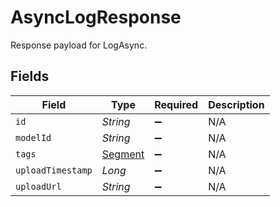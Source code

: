 # AsyncLogResponse

Response payload for LogAsync.


## Fields

| Field                                     | Type                                      | Required                                  | Description                               |
| ----------------------------------------- | ----------------------------------------- | ----------------------------------------- | ----------------------------------------- |
| `id`                                      | *String*                                  | :heavy_minus_sign:                        | N/A                                       |
| `modelId`                                 | *String*                                  | :heavy_minus_sign:                        | N/A                                       |
| `tags`                                    | [Segment](../../models/shared/Segment.md) | :heavy_minus_sign:                        | N/A                                       |
| `uploadTimestamp`                         | *Long*                                    | :heavy_minus_sign:                        | N/A                                       |
| `uploadUrl`                               | *String*                                  | :heavy_minus_sign:                        | N/A                                       |